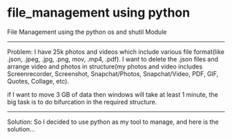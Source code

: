 # file_management using python
File Management using the python os and shutil Module
<hr>

Problem: 
I have 25k photos and videos which include various file format(like .json, .jpeg, .jpg, .png, mov, .mp4, .pdf).
I want to delete the .json files and arrange video and photos in structure(my photos and video includes Screenrecorder, Screenshot, Snapchat/Photos, Snapchat/Video, PDF, GIF, Quotes, Collage, etc).

if I want to move 3 GB of data then windows will take at least 1 minute, the big task is to do bifurcation in the required structure.

<hr>

Solution:
So I decided to use python as my tool to manage, and here is the solution...
